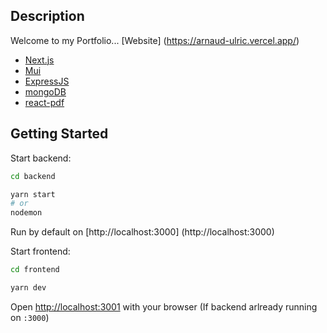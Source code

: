 ## Description

Welcome to my Portfolio...
[Website] (https://arnaud-ulric.vercel.app/)

-   [Next.js](https://nextjs.org/)
-   [Mui](https://mui.com/)
-   [ExpressJS](https://expressjs.com/fr/)
-   [mongoDB](https://www.mongodb.com/fr-fr)
-   [react-pdf](https://react-pdf.org/)

## Getting Started

Start backend:

```bash
cd backend

yarn start
# or
nodemon
```

Run by default on [http://localhost:3000] (http://localhost:3000)

Start frontend:

```bash
cd frontend

yarn dev
```

Open [http://localhost:3001](http://localhost:3001) with your browser (If backend arlready running on `:3000`)
